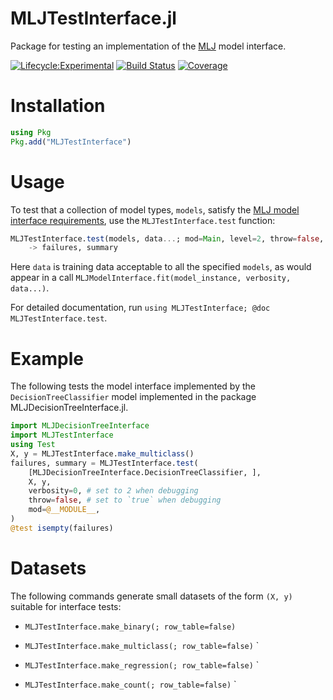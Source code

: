 # MLJTestInterface.jl

Package for testing an implementation of the
[MLJ](https://alan-turing-institute.github.io/MLJ.jl/dev/) model interface.

[![Lifecycle:Experimental](https://img.shields.io/badge/Lifecycle-Experimental-339999)](https://github.com/bcgov/repomountie/blob/master/doc/lifecycle-badges.md) [![Build Status](https://github.com/JuliaAI/MLJTestInterface.jl/workflows/CI/badge.svg)](https://github.com/JuliaAI/MLJTestInterface.jl/actions) [![Coverage](https://codecov.io/gh/JuliaAI/MLJTestInterface.jl/branch/master/graph/badge.svg)](https://codecov.io/github/JuliaAI/MLJTestInterface.jl?branch=master) 

# Installation

```julia
using Pkg
Pkg.add("MLJTestInterface")
```

# Usage

To test that a collection of model types, `models`, satisfy the [MLJ model interface
requirements](https://alan-turing-institute.github.io/MLJ.jl/dev/adding_models_for_general_use/),
use the `MLJTestInterface.test` function:

```julia
MLJTestInterface.test(models, data...; mod=Main, level=2, throw=false, verbosity=1) 
    -> failures, summary
```

Here `data` is training data acceptable to all the specified `models`, as would appear in
a call `MLJModelInterface.fit(model_instance, verbosity, data...)`.

For detailed documentation, run `using MLJTestInterface; @doc MLJTestInterface.test`.


# Example

The following tests the model interface implemented by the `DecisionTreeClassifier` model
implemented in the package MLJDecisionTreeInterface.jl.

```julia
import MLJDecisionTreeInterface
import MLJTestInterface
using Test
X, y = MLJTestInterface.make_multiclass()
failures, summary = MLJTestInterface.test(
    [MLJDecisionTreeInterface.DecisionTreeClassifier, ],
    X, y,
    verbosity=0, # set to 2 when debugging
    throw=false, # set to `true` when debugging
    mod=@__MODULE__,
)
@test isempty(failures)
```

# Datasets

The following commands generate small datasets of the form `(X, y)` suitable for interface
tests:

- `MLJTestInterface.make_binary(; row_table=false)` 

- `MLJTestInterface.make_multiclass(; row_table=false)` ` 

- `MLJTestInterface.make_regression(; row_table=false)` ` 

- `MLJTestInterface.make_count(; row_table=false)` ` 


